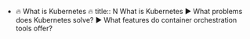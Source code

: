 - 🔥 What is Kubernetes 🔥 
  title:: N What is Kubernetes
  ► What problems does Kubernetes solve?
  ► What features do container orchestration tools offer?